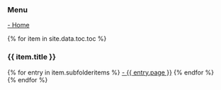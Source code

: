 <h3>Menu</h3>
<a href="/">- Home</a>
<br />

{% for item in site.data.toc.toc %}
    <h3>{{ item.title }}</h3>
    {% for entry in item.subfolderitems %}
       <span class="{% if entry.url == page.url %}active{% endif %}"></span>
       <a href="{{ entry.url }}">- {{ entry.page }}</a>
    {% endfor %}
    <br />
{% endfor %}
